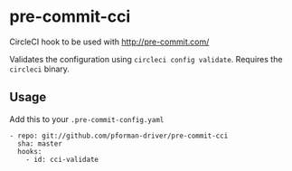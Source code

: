 pre-commit-cci
===

CircleCI hook to be used with http://pre-commit.com/

Validates the configuration using `circleci config validate`.  Requires the `circleci` binary.

## Usage

Add this to your `.pre-commit-config.yaml`

    - repo: git://github.com/pforman-driver/pre-commit-cci
      sha: master
      hooks:
        - id: cci-validate
